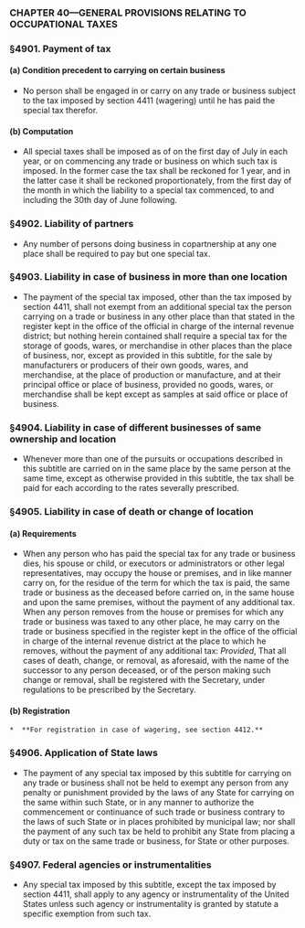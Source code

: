 ### **CHAPTER 40—GENERAL PROVISIONS RELATING TO OCCUPATIONAL TAXES**

### §4901. Payment of tax
#### (a) Condition precedent to carrying on certain business
* No person shall be engaged in or carry on any trade or business subject to the tax imposed by section 4411 (wagering) until he has paid the special tax therefor.

#### (b) Computation
* All special taxes shall be imposed as of on the first day of July in each year, or on commencing any trade or business on which such tax is imposed. In the former case the tax shall be reckoned for 1 year, and in the latter case it shall be reckoned proportionately, from the first day of the month in which the liability to a special tax commenced, to and including the 30th day of June following.

### §4902. Liability of partners
* Any number of persons doing business in copartnership at any one place shall be required to pay but one special tax.

### §4903. Liability in case of business in more than one location
* The payment of the special tax imposed, other than the tax imposed by section 4411, shall not exempt from an additional special tax the person carrying on a trade or business in any other place than that stated in the register kept in the office of the official in charge of the internal revenue district; but nothing herein contained shall require a special tax for the storage of goods, wares, or merchandise in other places than the place of business, nor, except as provided in this subtitle, for the sale by manufacturers or producers of their own goods, wares, and merchandise, at the place of production or manufacture, and at their principal office or place of business, provided no goods, wares, or merchandise shall be kept except as samples at said office or place of business.

### §4904. Liability in case of different businesses of same ownership and location
* Whenever more than one of the pursuits or occupations described in this subtitle are carried on in the same place by the same person at the same time, except as otherwise provided in this subtitle, the tax shall be paid for each according to the rates severally prescribed.

### §4905. Liability in case of death or change of location
#### (a) Requirements
* When any person who has paid the special tax for any trade or business dies, his spouse or child, or executors or administrators or other legal representatives, may occupy the house or premises, and in like manner carry on, for the residue of the term for which the tax is paid, the same trade or business as the deceased before carried on, in the same house and upon the same premises, without the payment of any additional tax. When any person removes from the house or premises for which any trade or business was taxed to any other place, he may carry on the trade or business specified in the register kept in the office of the official in charge of the internal revenue district at the place to which he removes, without the payment of any additional tax: _Provided_, That all cases of death, change, or removal, as aforesaid, with the name of the successor to any person deceased, or of the person making such change or removal, shall be registered with the Secretary, under regulations to be prescribed by the Secretary.

#### (b) Registration
    *  **For registration in case of wagering, see section 4412.**

### §4906. Application of State laws
* The payment of any special tax imposed by this subtitle for carrying on any trade or business shall not be held to exempt any person from any penalty or punishment provided by the laws of any State for carrying on the same within such State, or in any manner to authorize the commencement or continuance of such trade or business contrary to the laws of such State or in places prohibited by municipal law; nor shall the payment of any such tax be held to prohibit any State from placing a duty or tax on the same trade or business, for State or other purposes.

### §4907. Federal agencies or instrumentalities
* Any special tax imposed by this subtitle, except the tax imposed by section 4411, shall apply to any agency or instrumentality of the United States unless such agency or instrumentality is granted by statute a specific exemption from such tax.